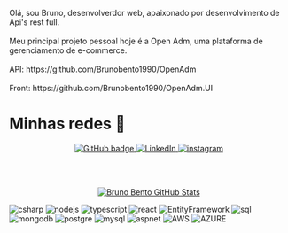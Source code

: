</p>
Olá, sou Bruno, desenvolverdor web, apaixonado por desenvolvimento de Api's rest full.
<br><br>
Meu principal projeto pessoal hoje é a Open Adm, uma plataforma de gerenciamento de e-commerce.
<br><br>
API: https://github.com/Brunobento1990/OpenAdm
<br><br>
Front: https://github.com/Brunobento1990/OpenAdm.UI
</p>

# Minhas redes 🤝

<p align="center">
  <a href="https://github.com/brunobento1990">
    <img src="https://img.shields.io/badge/-Github-000?style=for-the-badge&logo=Github&logoColor=white&link=https://github.com/brunobento1990" alt="GitHub badge" />
  </a>
  <a href="https://www.linkedin.com/in/brunogonçalvesbento">
    <img src="https://img.shields.io/badge/-LinkedIn-blue?style=for-the-badge&logo=Linkedin&logoColor=white&link=https://www.linkedin.com/in/brunogonçalvesbento/" alt="LinkedIn" />
  </a>
  <a href="https://www.instagram.com/brunobentogoncalves1990/?igsh=MTFjYWx3NjFsa3c5MA%3D%3D">
    <img src="https://img.shields.io/badge/-Instagram-C13584?style=for-the-badge&labelColor=C13584&logo=instagram&logoColor=white&link="https://www.instagram.com/brunobentogoncalves1990/?igsh=MTFjYWx3NjFsa3c5MA%3D%3D" alt="instagram" />
  </a>
</p>

<br><br>

<p align="center">
  <a href="https://awesome-github-stats.azurewebsites.net/user-stats/Brunobento1990?cardType=github&theme=github-dark&preferLogin=false">
    <img  alt="Bruno Bento GitHub Stats" src="https://awesome-github-stats.azurewebsites.net/user-stats/Brunobento1990?cardType=github&theme=github-dark&preferLogin=false" />
  </a>
</p>

![csharp](https://img.shields.io/badge/-csharp-05122A?style=flat&color=green)&nbsp;![nodejs](https://img.shields.io/badge/-nodejs-05122A?style=flat&color=green)&nbsp;![typescript](https://img.shields.io/badge/-typescript-05122A?style=flat&color=green)&nbsp;![react](https://img.shields.io/badge/-react-05122A?style=flat&color=green)&nbsp;![EntityFramework](https://img.shields.io/badge/-EntityFramework-05122A?style=flat&color=orange)&nbsp;![sql](https://img.shields.io/badge/-sql-05122A?style=flat&color=orange)&nbsp;![mongodb](https://img.shields.io/badge/-mongodb-05122A?style=flat&color=orange)&nbsp;![postgre](https://img.shields.io/badge/-postgre-05122A?style=flat&color=orange)&nbsp;![mysql](https://img.shields.io/badge/-mysql-05122A?style=flat&color=orange)&nbsp;![aspnet](https://img.shields.io/badge/-aspnet-05122A?style=flat&color=orange)&nbsp;![AWS](https://img.shields.io/badge/-aws-05122A?style=flat&color=blue)&nbsp;![AZURE](https://img.shields.io/badge/-azure-05122A?style=flat&color=blue)&nbsp; 

